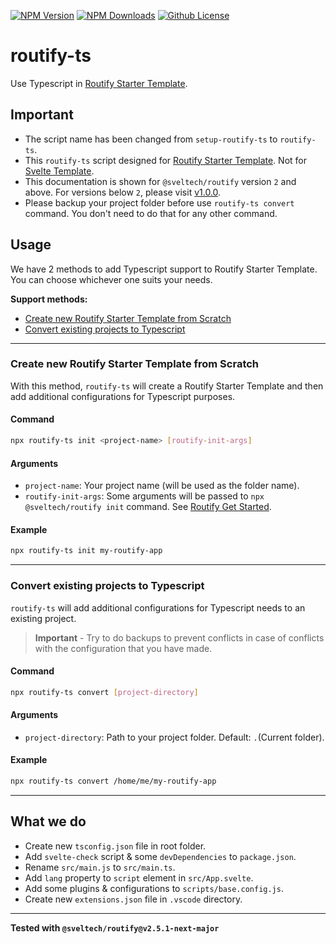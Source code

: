 [![NPM Version](https://badgen.net/npm/v/routify-ts?color=red&icon=npm&label=version&cache=300)](https://npmjs.com/package/routify-ts)
[![NPM Downloads](https://badgen.net/npm/dt/routify-ts?color=blue&label=downloads&cache=300)](https://npmjs.com/package/routify-ts)
[![Github License](https://badgen.net/github/license/lamualfa/routify-ts?color=purple&label=license&cache=300)](https://github.com/lamualfa/routify-ts/blob/master/LICENSE)

# routify-ts

Use Typescript in [Routify Starter Template](https://github.com/roxiness/routify-starter).

## Important

- The script name has been changed from `setup-routify-ts` to `routify-ts`.
- This `routify-ts` script designed for [Routify Starter Template](https://github.com/roxiness/routify-starter). Not for [Svelte Template](https://github.com/sveltejs/template).
- This documentation is shown for `@sveltech/routify` version `2` and above. For versions below `2`, please visit [v1.0.0](https://github.com/lamualfa/routify-ts/tree/v1.0.0).
- Please backup your project folder before use `routify-ts convert` command. You don't need to do that for any other command.

## Usage

We have 2 methods to add Typescript support to Routify Starter Template. You can choose whichever one suits your needs.

**Support methods:**

- [Create new Routify Starter Template from Scratch](#Create-new-Routify-Starter-Template-from-Scratch)
- [Convert existing projects to Typescript](#Convert-existing-projects-to-Typescript)

<hr>

### Create new Routify Starter Template from Scratch

With this method, `routify-ts` will create a Routify Starter Template and then add additional configurations for Typescript purposes.

#### Command

```bash
npx routify-ts init <project-name> [routify-init-args]
```

#### Arguments

- `project-name`: Your project name (will be used as the folder name).
- `routify-init-args`: Some arguments will be passed to `npx @sveltech/routify init` command. See [Routify Get Started](https://github.com/roxiness/routify-starter#starter-templates).

#### Example

```bash
npx routify-ts init my-routify-app
```

<hr>

### Convert existing projects to Typescript

`routify-ts` will add additional configurations for Typescript needs to an existing project.

> **Important** - Try to do backups to prevent conflicts in case of conflicts with the configuration that you have made.

#### Command

```bash
npx routify-ts convert [project-directory]
```

#### Arguments

- `project-directory`: Path to your project folder. Default: `.`(Current folder).

#### Example

```bash
npx routify-ts convert /home/me/my-routify-app
```

<hr>

## What we do

- Create new `tsconfig.json` file in root folder.
- Add `svelte-check` script & some `devDependencies` to `package.json`.
- Rename `src/main.js` to `src/main.ts`.
- Add `lang` property to `script` element in `src/App.svelte`.
- Add some plugins & configurations to `scripts/base.config.js`.
- Create new `extensions.json` file in `.vscode` directory.

<hr/>

**Tested with `@sveltech/routify@v2.5.1-next-major`**
